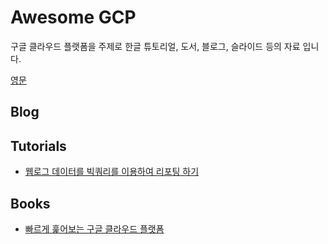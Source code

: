# Awesome GCP

구글 클라우드 플랫폼을 주제로 한글 튜토리얼, 도서, 블로그, 슬라이드 등의 자료 입니다.

[영문](README.md)

## Blog

## Tutorials

* [웹로그 데이터를 빅쿼리를 이용하여 리포팅 하기](http://whitechoi.tistory.com/38)

## Books

* [빠르게 훑어보는 구글 클라우드 플랫폼](http://www.hanbit.co.kr/store/books/look.php?p_code=E5359426070)
